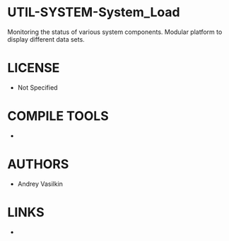 # UTIL-SYSTEM-System_Load
Monitoring the status of various system components. Modular platform to display different data sets.

LICENSE
===============
* Not Specified

COMPILE TOOLS
===============
* 
 
AUTHORS
===============
* Andrey Vasilkin

LINKS
===============
* 


